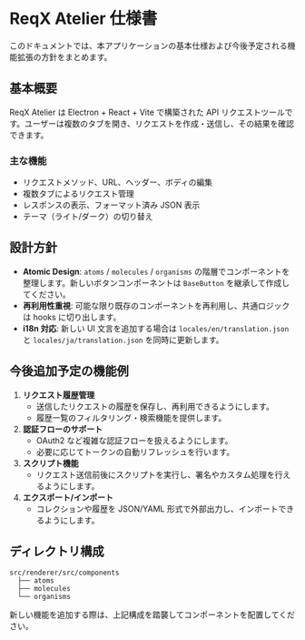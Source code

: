 # ReqX Atelier 仕様書

このドキュメントでは、本アプリケーションの基本仕様および今後予定される機能拡張の方針をまとめます。

## 基本概要

ReqX Atelier は Electron + React + Vite で構築された API リクエストツールです。ユーザーは複数のタブを開き、リクエストを作成・送信し、その結果を確認できます。

### 主な機能

- リクエストメソッド、URL、ヘッダー、ボディの編集
- 複数タブによるリクエスト管理
- レスポンスの表示、フォーマット済み JSON 表示
- テーマ（ライト/ダーク）の切り替え

## 設計方針

- **Atomic Design**: `atoms` / `molecules` / `organisms` の階層でコンポーネントを整理します。新しいボタンコンポーネントは `BaseButton` を継承して作成してください。
- **再利用性重視**: 可能な限り既存のコンポーネントを再利用し、共通ロジックは hooks に切り出します。
- **i18n 対応**: 新しい UI 文言を追加する場合は `locales/en/translation.json` と `locales/ja/translation.json` を同時に更新します。

## 今後追加予定の機能例

1. **リクエスト履歴管理**
   - 送信したリクエストの履歴を保存し、再利用できるようにします。
   - 履歴一覧のフィルタリング・検索機能を提供します。
2. **認証フローのサポート**
   - OAuth2 など複雑な認証フローを扱えるようにします。
   - 必要に応じてトークンの自動リフレッシュを行います。
3. **スクリプト機能**
   - リクエスト送信前後にスクリプトを実行し、署名やカスタム処理を行えるようにします。
4. **エクスポート/インポート**
   - コレクションや履歴を JSON/YAML 形式で外部出力し、インポートできるようにします。

## ディレクトリ構成

```
src/renderer/src/components
  ├── atoms
  ├── molecules
  └── organisms
```

新しい機能を追加する際は、上記構成を踏襲してコンポーネントを配置してください。
